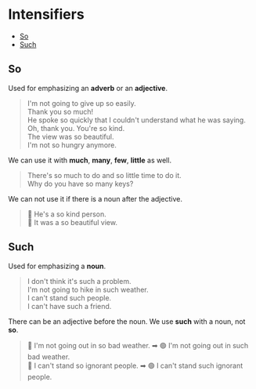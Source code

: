 # Intensifiers

- [So](#so)
- [Such](#such)

## So

Used for emphasizing an **adverb** or an **adjective**.

> I'm not going to give up so easily. <br/>
> Thank you so much! <br/>
> He spoke so quickly that I couldn't understand what he was saying. <br/>
> Oh, thank you. You're so kind. <br/>
> The view was so beautiful. <br/>
> I'm not so hungry anymore. <br/>

We can use it with **much**, **many**, **few**, **little** as well.

> There's so much to do and so little time to do it. <br/>
> Why do you have so many keys? <br/>

We can not use it if there is a noun after the adjective.

> 🔴 He's a so kind person. <br/>
> 🔴 It was a so beautiful view. <br/>

## Such

Used for emphasizing a **noun**.

> I don't think it's such a problem. <br/>
> I'm not going to hike in such weather. <br/>
> I can't stand such people. <br/>
> I can't have such a friend. <br/>

There can be an adjective before the noun. We use **such** with a noun, not **so**.

> 🔴 I'm not going out in so bad weather. ➡ 🟢 I'm not going out in such bad weather. <br/>
> 🔴 I can't stand so ignorant people. ➡ 🟢 I can't stand such ignorant people. <br/>
